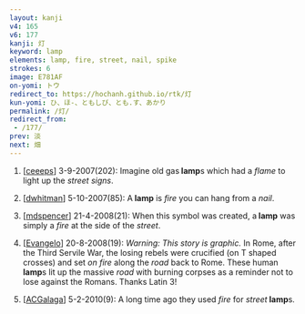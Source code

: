 ```yaml
---
layout: kanji
v4: 165
v6: 177
kanji: 灯
keyword: lamp
elements: lamp, fire, street, nail, spike
strokes: 6
image: E781AF
on-yomi: トウ
redirect_to: https://hochanh.github.io/rtk/灯
kun-yomi: ひ、ほ-、ともしび、とも.す、あかり
permalink: /灯/
redirect_from:
 - /177/
prev: 淡
next: 畑
---
```


1) [<a href="http://kanji.koohii.com/profile/ceeeps">ceeeps</a>] 3-9-2007(202): Imagine old gas<strong> lamp</strong>s which had a <em>flame</em> to light up the <em>street signs</em>.

2) [<a href="http://kanji.koohii.com/profile/dwhitman">dwhitman</a>] 5-10-2007(85): A<strong> lamp</strong> is <em>fire</em> you can hang from a <em>nail</em>.

3) [<a href="http://kanji.koohii.com/profile/mdspencer">mdspencer</a>] 21-4-2008(21): When this symbol was created, a<strong> lamp</strong> was simply a <em>fire</em> at the side of the <em>street</em>.

4) [<a href="http://kanji.koohii.com/profile/Evangelo">Evangelo</a>] 20-8-2008(19): <em>Warning: This story is graphic.</em> In Rome, after the Third Servile War, the losing rebels were crucified (on T shaped crosses) and set <em>on fire</em> along the <em>road</em> back to Rome. These human<strong> lamp</strong>s lit up the massive <em>road</em> with burning corpses as a reminder not to lose against the Romans. Thanks Latin 3!

5) [<a href="http://kanji.koohii.com/profile/ACGalaga">ACGalaga</a>] 5-2-2010(9): A long time ago they used <em>fire</em> for <em>street</em><strong> lamp</strong>s.

